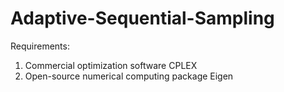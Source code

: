 # Adaptive-Sequential-Sampling
Requirements: 
1. Commercial optimization software CPLEX  
2. Open-source numerical computing package Eigen
